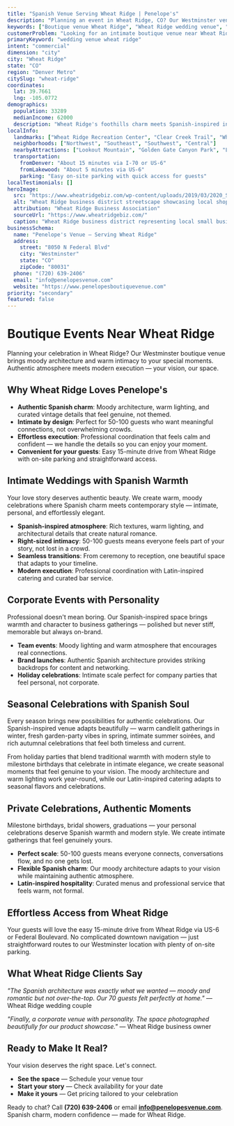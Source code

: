 ```yaml
---
title: "Spanish Venue Serving Wheat Ridge | Penelope's"
description: "Planning an event in Wheat Ridge, CO? Our Westminster venue offers moody Spanish architecture and intimate spaces for 50-100 guests. Authentic atmosphere."
keywords: ["Boutique venue Wheat Ridge", "Wheat Ridge wedding venue", "intimate event space Wheat Ridge CO", "moody venue near Wheat Ridge", "50-100 guest venue Wheat Ridge", "Westminster venue serving Wheat Ridge"]
customerProblem: "Looking for an intimate boutique venue near Wheat Ridge with authentic atmosphere and modern execution for 50-100 guests?"
primaryKeyword: "wedding venue wheat ridge"
intent: "commercial"
dimension: "city"
city: "Wheat Ridge"
state: "CO"
region: "Denver Metro"
citySlug: "wheat-ridge"
coordinates:
  lat: 39.7661
  lng: -105.0772
demographics:
  population: 33289
  medianIncome: 62000
  description: "Wheat Ridge's foothills charm meets Spanish-inspired intimacy—perfect for authentic weddings, celebrations, and meaningful corporate moments."
localInfo:
  landmarks: ["Wheat Ridge Recreation Center", "Clear Creek Trail", "Wheat Ridge Greenbelt", "Historic Downtown"]
  neighborhoods: ["Northwest", "Southeast", "Southwest", "Central"]
  nearbyAttractions: ["Lookout Mountain", "Golden Gate Canyon Park", "Local breweries", "Foothills trails"]
  transportation:
    fromDenver: "About 15 minutes via I-70 or US-6"
    fromLakewood: "About 5 minutes via US-6"
    parking: "Easy on-site parking with quick access for guests"
localTestimonials: []
heroImage:
  src: "https://www.wheatridgebiz.com/wp-content/uploads/2019/03/2020_Slides2013_6-e1554007124538.jpg"
  alt: "Wheat Ridge business district streetscape showcasing local shops, community life, and small‑town charm"
  attribution: "Wheat Ridge Business Association"
  sourceUrl: "https://www.wheatridgebiz.com/"
  caption: "Wheat Ridge business district representing local small businesses and community spirit"
businessSchema:
  name: "Penelope's Venue – Serving Wheat Ridge"
  address:
    street: "8050 N Federal Blvd"
    city: "Westminster"
    state: "CO"
    zipCode: "80031"
  phone: "(720) 639-2406"
  email: "info@penelopesvenue.com"
  website: "https://www.penelopesboutiquevenue.com"
priority: "secondary"
featured: false
---
```


# Boutique Events Near Wheat Ridge

Planning your celebration in Wheat Ridge? Our Westminster boutique venue brings moody architecture and warm intimacy to your special moments. Authentic atmosphere meets modern execution — your vision, our space.

## Why Wheat Ridge Loves Penelope's

- **Authentic Spanish charm**: Moody architecture, warm lighting, and curated vintage details that feel genuine, not themed.
- **Intimate by design**: Perfect for 50-100 guests who want meaningful connections, not overwhelming crowds.
- **Effortless execution**: Professional coordination that feels calm and confident — we handle the details so you can enjoy your moment.
- **Convenient for your guests**: Easy 15-minute drive from Wheat Ridge with on-site parking and straightforward access.

## Intimate Weddings with Spanish Warmth

Your love story deserves authentic beauty. We create warm, moody celebrations where Spanish charm meets contemporary style — intimate, personal, and effortlessly elegant.

- **Spanish-inspired atmosphere**: Rich textures, warm lighting, and architectural details that create natural romance.
- **Right-sized intimacy**: 50-100 guests means everyone feels part of your story, not lost in a crowd.
- **Seamless transitions**: From ceremony to reception, one beautiful space that adapts to your timeline.
- **Modern execution**: Professional coordination with Latin-inspired catering and curated bar service.

## Corporate Events with Personality

Professional doesn't mean boring. Our Spanish-inspired space brings warmth and character to business gatherings — polished but never stiff, memorable but always on-brand.

- **Team events**: Moody lighting and warm atmosphere that encourages real connections.
- **Brand launches**: Authentic Spanish architecture provides striking backdrops for content and networking.
- **Holiday celebrations**: Intimate scale perfect for company parties that feel personal, not corporate.

## Seasonal Celebrations with Spanish Soul

Every season brings new possibilities for authentic celebrations. Our Spanish-inspired venue adapts beautifully — warm candlelit gatherings in winter, fresh garden-party vibes in spring, intimate summer soirées, and rich autumnal celebrations that feel both timeless and current.

From holiday parties that blend traditional warmth with modern style to milestone birthdays that celebrate in intimate elegance, we create seasonal moments that feel genuine to your vision. The moody architecture and warm lighting work year-round, while our Latin-inspired catering adapts to seasonal flavors and celebrations.

## Private Celebrations, Authentic Moments

Milestone birthdays, bridal showers, graduations — your personal celebrations deserve Spanish warmth and modern style. We create intimate gatherings that feel genuinely yours.

- **Perfect scale**: 50-100 guests means everyone connects, conversations flow, and no one gets lost.
- **Flexible Spanish charm**: Our moody architecture adapts to your vision while maintaining authentic atmosphere.
- **Latin-inspired hospitality**: Curated menus and professional service that feels warm, not formal.

## Effortless Access from Wheat Ridge

Your guests will love the easy 15-minute drive from Wheat Ridge via US-6 or Federal Boulevard. No complicated downtown navigation — just straightforward routes to our Westminster location with plenty of on-site parking.

## What Wheat Ridge Clients Say

*"The Spanish architecture was exactly what we wanted — moody and romantic but not over-the-top. Our 70 guests felt perfectly at home."* — Wheat Ridge wedding couple

*"Finally, a corporate venue with personality. The space photographed beautifully for our product showcase."* — Wheat Ridge business owner

## Ready to Make It Real?

Your vision deserves the right space. Let's connect.

- **See the space** — Schedule your venue tour
- **Start your story** — Check availability for your date  
- **Make it yours** — Get pricing tailored to your celebration

Ready to chat? Call **(720) 639-2406** or email **info@penelopesvenue.com**. Spanish charm, modern confidence — made for Wheat Ridge.
